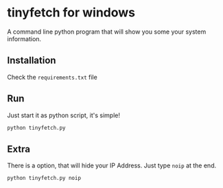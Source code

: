 # tinyfetch for windows
A command line python program that will show you some your system information.
## Installation
Check the `requirements.txt` file
## Run
Just start it as python script, it's simple!
```bash
python tinyfetch.py
```
## Extra
There is a option, that will hide your IP Address. Just type `noip` at the end.
```bash 
python tinyfetch.py noip
```
